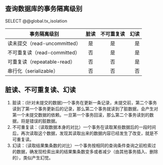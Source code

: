 
## 查询数据库的事务隔离级别
SELECT @@global.tx_isolation


事务隔离级别|脏读|不可重复读|幻读
---|:--:|:--:|---:
读未提交（read-uncommitted）|是|是|是
不可重复读（read-committed）|否|是|是
可重复读（repeatable-read）|否|否|是
串行化（serializable）|否|否|否

## 脏读、不可重复读、幻读
1. 脏读：(针对未提交的数据)一个事务在更新一条记录，未提交前，第二个事务读到了第一个事务更新后的记录，那么第二个事务就读到了脏数据，会产生对第一个未提交数据的依赖。一旦第一个事务回滚，那么第二个事务读到的数据，将是错误的脏数据。
2. 不可重复读：（读取数据本身的对比）一个事务在读取某些数据后的一段时间后，再次读取这个数据，发现其读取出来的数据内容已经发生了改变，就是不可重复读。
3. 幻读：（读取结果集条数的对比）一个事务按相同的查询条件查询之前检索过的数据，确发现检索出来的结果集条数变多或者减少（由其他事务插入、删除的），类似产生幻觉。

